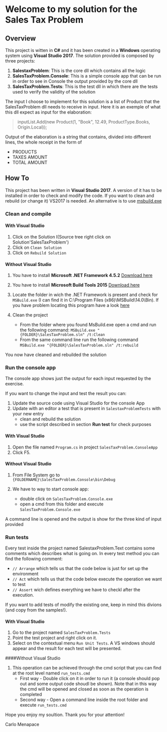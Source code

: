 # Welcome to my solution for the Sales Tax Problem

## Overview

This project is witten in **C#** and it has been created in a **Windows** operating system using **Visual Studio 2017**.
The solution provided is composed by three projects:

1. **SalestaxProblem**: This is the core dll which contains all the logic
2. **SalesTaxProblem.Console**: This is a simple console app that can be run in order to see in Console the output provided by the core dll
3. **SalesTaxProblem.Tests**: This is the test dll in which there are the tests used to verify the validity of the solution

The input I choose to implement for this solution is a list of Product that the SalesTaxProblem dll needs to receive in input.
Here it is an exemple of what this dll expect as input for the elaboration:

>  inputList.Add(new Product(1, "Book", 12.49, ProductType.Books, Origin.Local));


Output of the elaboration is a string that contains, divided into different lines, the whole receipt in the form of

* PRODUCTS
* TAXES AMOUNT
* TOTAL AMOUNT

## How To

This project has been written in **Visual Studio 2017**. 
A version of it has to be installed in order to check and modify the code.
If you want to clean and rebuild (or change it) VS2017 is needed. An alternative is to use [msbuild.exe](https://msdn.microsoft.com/it-it/library/dd393574.aspx)

### Clean and compile 

#### With Visual Studio

1. Click on the Solution I(Source tree right click on Solution'SalesTaxProblem')
2. Click on `Clean Solution`
3. Click on `Rebuild Solution`

#### Without Visual Studio

1. You have to install **Microsoft .NET Framework 4.5.2** [Download here](https://www.microsoft.com/en-US/download/details.aspx?id=42643)
2. You have to install **Microsoft Build Tools 2015** [Download here](https://www.microsoft.com/en-US/download/confirmation.aspx?id=48159)
3. Locate the folder in wich the .NET Framework is present and check for `MSBuild.exe` (I can find it in C:\Program Files (x86)\MSBuild\14.0\Bin). If you have problem locating this program have a look [here](https://social.msdn.microsoft.com/Forums/windowsapps/en-US/23a7dc5d-c337-4eed-8af4-c016def5516e/location-of-msbuildexe?forum=msbuild)
4. Clean the project

	* From the folder where you found MsBuild.exe open a cmd and run the following command: `MSBuild.exe "{FOLDER}\SalesTaxProblem.sln" /t:Clean`
	* From the same command line run the following command `MSBuild.exe "{FOLDER}\SalesTaxProblem.sln" /t:rebuild`

You now have cleaned and rebuilded the solution

### Run the console app 

The console app shows just the output for each input requested by the exercise.

If you want to change the input and test the result you can:

1. Update the source code using Visual Studio for the console App
2. Update with an editor a test that is present in `SalestaxProblemTests` with your new entry 
	* clean and rebuild the solution
	* use the script described in section **Run test** for check purposes

#### With Visual Studio

1. Open the file named `Program.cs` in project `SalesTaxProblem.ConsoleApp`
2. Click F5. 

#### Without Visual Studio

1. From File System go to `{FOLDERNAME}\SalesTaxProblem.Console\bin\Debug`
2. We have to way to start console app:

	* double click on `SalesTaxProblem.Console.exe`
	* open a cmd from this folder and execute `SalesTaxProblem.Console.exe`

A command line is opened and the output is show for the three kind of input provided

### Run tests

Every test inside the project named SalestaxProblem.Text contains some comments which describes what is going on.
In every test method you can find the following comment:

* `// Arrange` which tells us that the code below is just for set up the environment
* `// Act` which tells us that the code below execute the operation we want to test
* `// Assert` wich defines everything we have to checkl after the execution.

If you want to add tests of modify the existing one, keep in mind this divions (and copy from the samples!).

#### With Visual Studio

1. Go to the project named `SalesTaxProblem.Tests`
2. Point the test project and right click on it.
3. Select on the contextual menu `Run Unit Tests`. A VS windows should appear and the result for each test will be presented.

####Without Visual Studio

1. This operation can be achieved through the cmd script that you can find at the root level named `run_tests.cmd`
	* First way - Double click on it in order to run it (a console should pop out and some output code shoudl be shown). Note that in this way the cmd will be opened and closed as soon as the operation is completed
	* Second way - Open a command line inside the root folder and execute `run_tests.cmd`


Hope you enjoy my soultion. Thank you for your attention!

Carlo Menapace





